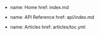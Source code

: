 - name: Home
  href: index.md

- name: API Reference
  href: api/index.md

- name: Articles
  href: articles/toc.yml
